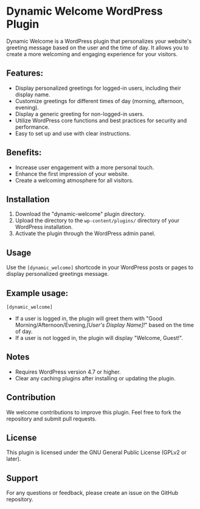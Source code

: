 # Dynamic Welcome WordPress Plugin
Dynamic Welcome is a WordPress plugin that personalizes your website's greeting message based on the user and the time of day. It allows you to create a more welcoming and engaging experience for your visitors.

## Features:
- Display personalized greetings for logged-in users, including their display name.
- Customize greetings for different times of day (morning, afternoon, evening).
- Display a generic greeting for non-logged-in users.
- Utilize WordPress core functions and best practices for security and performance.
- Easy to set up and use with clear instructions.

## Benefits:
- Increase user engagement with a more personal touch.
- Enhance the first impression of your website.
- Create a welcoming atmosphere for all visitors.

## Installation
1. Download the "dynamic-welcome" plugin directory.
2. Upload the directory to the `wp-content/plugins/` directory of your WordPress installation.
3. Activate the plugin through the WordPress admin panel.

## Usage
Use the `[dynamic_welcome]` shortcode in your WordPress posts or pages to display personalized greetings message.

## Example usage:

`[dynamic_welcome]`

- If a user is logged in, the plugin will greet them with "Good Morning/Afternoon/Evening,<em>[User's Display Name]!</em>" based on the time of day.
- If a user is not logged in, the plugin will display "Welcome, Guest!".

## Notes
- Requires WordPress version 4.7 or higher.
- Clear any caching plugins after installing or updating the plugin.

## Contribution
We welcome contributions to improve this plugin. Feel free to fork the repository and submit pull requests.

## License
This plugin is licensed under the GNU General Public License (GPLv2 or later).

## Support
For any questions or feedback, please create an issue on the GitHub repository.

